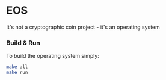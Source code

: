 # EOS
It's not a cryptographic coin project - it's an operating system



### Build & Run
To build the operating system simply:
```bash
make all
make run
```
